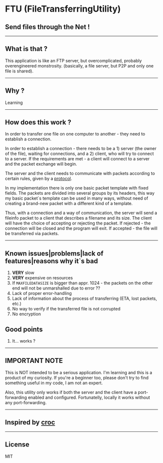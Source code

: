 # FTU (FileTransferringUtility)
## Send files through the Net ! 

---

## What is that ?
This application is like an FTP server, but overcomplicated, probably overengineered monstrosity. (basically, a file server, but P2P and only one file is shared).


---

## Why ?
Learning

---

## How does this work ?
In order to transfer one file on one computer to another - they need to establish a connection. 

In order to establish a connection - there needs to be a 1) server (the owner of the file), waiting for connections, and a 2) client, who will try to connect to a server. If the requirements are met - a client will connect to a server and the packet exchange will begin.
 
The server and the client needs to communicate with packets according to certain rules, given by a [protocol](https://github.com/Unbewohnte/FTU/tree/main/protocol).

In my implementation there is only one basic packet template with fixed fields. The packets are divided into several groups by its headers, this way my basic packet`s template can be used in many ways, without need of creating a brand-new packet with a different kind of a template.

Thus, with a connection and a way of communication, the server will send a fileinfo packet to a client that describes a filename and its size. The client will have the choice of accepting or rejecting the packet. If rejected - the connection will be closed and the program will exit. If accepted - the file will be transferred via packets. 

---

## Known issues|problems|lack of features|reasons why it`s bad
1. **VERY** slow
2. **VERY** expensive on resources
3. If `MAXFILEDATASIZE` is bigger than appr. 1024 - the packets on the other end will not be unmarshalled due to error ??
4. Lack of proper error-handling
5. Lack of information about the process of transferring (ETA, lost packets, etc.) 
6. No way to verify if the transferred file is not corrupted
7. No encryption

## Good points
1. It... works ?

---

## IMPORTANT NOTE
This is NOT intended to be a serious application. I'm learning and this is a product of my curiosity. If you're a beginner too, please don't try to find something useful in my code, I am not an expert.

Also, this utility only works if both the server and the client have a port-forwarding enabled and configured. Fortunatelly, locally it works without any port-forwarding.

---

## Inspired by [croc](https://github.com/schollz/croc)

--- 

## License
MIT